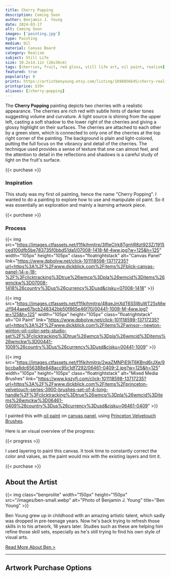 ```yaml
---
title: Cherry Popping
description: Coming Soon
author: Benjamin J. Young
date: 2024-03-17
alt: Coming Soon
images: ['painting.jpg']
type: Painting
medium: Oil
material: Canvas Board
category: Realism
subject: Still Life
size: 10.2x14.1in (26x36cm)
tags: [cherries, fruit, red gloss, still life art, oil paint, realism]
featured: true
popularity: 0
prints: https://artistbenyoung.etsy.com/listing/1698856645/cherry-realism-oil-painting-still-life
printsprice: $39+
aliases: [/cherry-popping]
---
```


The **Cherry Popping** painting depicts two cherries with a realistic appearance. The cherries are rich red with subtle hints of darker tones suggesting volume and curvature. A light source is shining from the upper left, casting a soft shadow to the lower right of the cherries and giving a glossy highlight on their surfaces. The cherries are attached to each other by a green stem, which is connected to only one of the cherries at the top right corner of the painting. The background is plain and light-colored, putting the full focus on the vibrancy and detail of the cherries. The technique used provides a sense of texture that one can almost feel, and the attention to detail in the reflections and shadows is a careful study of light on the fruit's surface.

{{< purchase >}}

### Inspiration ###

This study was my first oil painting, hence the name "Cherry Popping". I wanted to do a painting to explore how to use and manipulate oil paint. So it was essentially an exploration and mainly a learning artwork piece.

{{< purchase >}}

### Process ###

{{< img src="https://images.ctfassets.net/f1fikihmjtrp/3IfIeCIrk8TgnhR8zt923Z/1915ced100dfb5be783735f0bbd51da1/07008-1418-M-4ww.jpg?w=125&h=125" width="105px" height="105px" class="floatrightstack" alt="Canvas Panel" link="https://www.dpbolvw.net/click-101118598-13717235?url=https%3A%2F%2Fwww.dickblick.com%2Fitems%2Fblick-canvas-panel-14-x-18-%2F%3Fclicktracking%3Dtrue%26wmcp%3Dpla%26wmcid%3Ditems%26wmckw%3D07008-1418%26country%3Dus%26currency%3Dusd&cjsku=07008-1418" >}}

{{< img src="https://images.ctfassets.net/f1fikihmjtrp/48qeJmXdT6S5WuWT25xMwJ/f944aee67bcb248342bb50f865e46f70/00441-1009-M-4ww.jpg?w=125&h=125" width="105px" height="105px" class="floatrightstack" alt="Oil Paint" link="https://www.dpbolvw.net/click-101118598-13717235?url=https%3A%2F%2Fwww.dickblick.com%2Fitems%2Fwinsor--newton-winton-oil-color-sets-studio-set%2F%3Fclicktracking%3Dtrue%26wmcp%3Dpla%26wmcid%3Ditems%26wmckw%3D00441-1009%26country%3Dus%26currency%3Dusd&cjsku=00441-1009" >}}

{{< img src="https://images.ctfassets.net/f1fikihmjtrp/2waZMNPiE9jT6KBnd6rJXe/9bccba8dc656388e848acc95c1df7292/06461-0409-2.jpg?w=125&h=125" width="105px" height="105px" class="floatrightstack" alt="Mixed Media Brushes" link="https://www.kqzyfj.com/click-101118598-13717235?url=https%3A%2F%2Fwww.dickblick.com%2Fitems%2Fprinceton-velvetouch-series-3900-brushes-set-of-4-long-handle%2F%3Fclicktracking%3Dtrue%26wmcp%3Dpla%26wmcid%3Ditems%26wmckw%3D06461-0409%26country%3Dus%26currency%3Dusd&cjsku=06461-0409" >}}

I painted this with [oil paint](https://www.dpbolvw.net/click-101118598-13717235?url=https%3A%2F%2Fwww.dickblick.com%2Fitems%2Fwinsor--newton-winton-oil-color-sets-studio-set%2F%3Fclicktracking%3Dtrue%26wmcp%3Dpla%26wmcid%3Ditems%26wmckw%3D00441-1009%26country%3Dus%26currency%3Dusd&cjsku=00441-1009) on [canvas panel](https://www.dpbolvw.net/click-101118598-13717235?url=https%3A%2F%2Fwww.dickblick.com%2Fitems%2Fblick-canvas-panel-14-x-18-%2F%3Fclicktracking%3Dtrue%26wmcp%3Dpla%26wmcid%3Ditems%26wmckw%3D07008-1418%26country%3Dus%26currency%3Dusd&cjsku=07008-1418), using [Princeton Velvetouch Brushes](https://www.kqzyfj.com/click-101118598-13717235?url=https%3A%2F%2Fwww.dickblick.com%2Fitems%2Fprinceton-velvetouch-series-3900-brushes-set-of-4-long-handle%2F%3Fclicktracking%3Dtrue%26wmcp%3Dpla%26wmcid%3Ditems%26wmckw%3D06461-0409%26country%3Dus%26currency%3Dusd&cjsku=06461-0409).

Here is an visual overview of the progress:

{{< progress >}}

I used layering to paint this canvas. It took time to constantly correct the color and values, as the paint would mix with the existing layers and tint it.

{{< purchase >}}

## About the Artist ##

{{< img class="benprolite" width="150px" height="150px" src="/images/ben-small.webp" alt="Photo of Benjamin J. Young" title="Ben Young" >}}

Ben Young grew up in childhood with an amazing artistic talent, which sadly was dropped in pre-teenage years. Now he's back trying to refresh those skills in to his artwork, 18 years later. Studies such as these are helping him refine those skill sets, especially as he's still trying to find his own style of visual arts.

[Read More About Ben >](/about)

---

## Artwork Purchase Options ##
